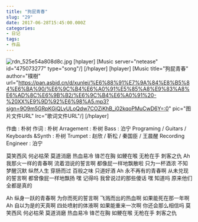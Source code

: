 ```yaml
---
title: "狗屁青春"
slug: "29"
date: 2017-06-28T15:45:00.000Z
categories:
- 日记
tags:
- 作品
---
```


![rdn_525e54a808d8c.jpg][1]
[hplayer]
[Music server="netease" id="475073277" type="song"/]
[/hplayer]
[hplayer]
[Music title="狗屁青春" author="樸樹" url="https://pan.asbid.cn/d/xunlei/%E6%88%91%E7%9A%84%E8%B5%84%E6%BA%90/%E6%9C%B4%E6%A0%91%E5%85%A8%E9%83%A8%E6%AD%8C%E6%9B%B2/%E6%9C%B4%E6%A0%91%20-%20XX%E9%9D%92%E6%98%A5.mp3?sign=9O9m5GRpKGiQLvULoQdw7COZiKhB_i02kqoPMuCwD6Y=:0" pic="图片文件URL" lrc="歌词文件URL"/]
[/hplayer]


作曲 : 朴树
作词 : 朴树
Arragement : 朴树
Bass : 泊宁
Programing / Guitars / Keyboards &Synth : 朴树
Trumpet : 赵欣 / 靳松 / 秦国臣 / 王晨醒
Recording Engineer : 泊宁

莫笑西风 何必枯荣
莫道消磨 热血易冷
锋芒在胸 如鲠在喉
无枪在手 刺客之仇
Ah 我那火一样的青春啊
流着泪说的誓言啊
都像屁一样地飘散啦
只为一杯酒浓
不知梦醒沉默
纵然人生 穿肠而过
百般之味 只道好酒
Ah 永不再有的青春啊
从未兑现的誓言啊
都曾像屁一样地飘扬
嘿 记得吗
我曾说过的那些傻话
嘿 知道吗
原来他们全都是真的

Ah 纵身一跃的青春啊
为你而死的誓言啊
飞溅而出的热血啊
如果能死在那一年啊
Ah 自以为是的天真啊
四处喷射的体液啊
如果能重来一次啊
你还会那么相信吗
莫笑西风 何必枯荣
莫道消磨 热血易冷
锋芒在胸 如鲠在喉
无枪在手 刺客之仇

  [1]: https://xy07-1251893119.costj.myqcloud.com/2017/06/28/930017418.jpg
